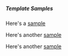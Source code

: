 ##### Template Samples

Here's a [sample](http://themexriver.com/tfhtml/finance-top/box-layout/finance/index-7.html)

Here's another [sample](https://themedemo.commercegurus.com/fintech/)

Here's another [sample](https://chipblue.net/joomla/execoore/index.php/en/)